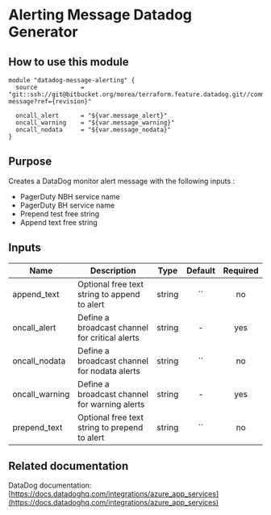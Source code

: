 Alerting Message Datadog Generator
==================================

How to use this module
----------------------

```
module "datadog-message-alerting" {
  source            = "git::ssh://git@bitbucket.org/morea/terraform.feature.datadog.git//common/alerting-message?ref={revision}"

  oncall_alert      = "${var.message_alert}"
  oncall_warning    = "${var.message_warning}"
  oncall_nodata     = "${var.message_nodata}"
}
```

Purpose
-------

Creates a DataDog monitor alert message with the following inputs :

* PagerDuty NBH service name
* PagerDuty BH service name
* Prepend test free string
* Append text free string

Inputs
------

| Name | Description | Type | Default | Required |
|------|-------------|:----:|:-----:|:-----:|
| append_text | Optional free text string to append to alert | string | `` | no |
| oncall_alert | Define a broadcast channel for critical alerts | string | - | yes |
| oncall_nodata | Define a broadcast channel for nodata alerts | string | `` | no |
| oncall_warning | Define a broadcast channel for warning alerts | string | - | yes |
| prepend_text | Optional free text string to prepend to alert | string | `` | no |

Related documentation
---------------------

DataDog documentation: [https://docs.datadoghq.com/integrations/azure_app_services](https://docs.datadoghq.com/integrations/azure_app_services)
